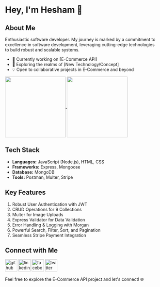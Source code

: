 # Hey, I'm Hesham 👋

## About Me

Enthusiastic software developer. My journey is marked by a commitment to excellence in software development, leveraging cutting-edge technologies to build robust and scalable systems.

- 🚀 Currently working on [E-Commerce API]
- 🌱 Exploring the realms of [New Technology/Concept]
- 💡 Open to collaborative projects in E-Commerce and beyond

<a href="https://github.com/Hesham1902/github-readme-stats">
  <img height=200 align="center" src="https://github-readme-stats.vercel.app/api?username=Hesham1902" />
</a>
<a href="https://github.com/Hesham1902/convoychat">
  <img height=200 align="center" src="https://github-readme-stats.vercel.app/api/top-langs?username=Hesham1902&layout=compact&langs_count=8&card_width=320" />
</a>

## Tech Stack

- **Languages:** JavaScript (Node.js), HTML, CSS
- **Frameworks:** Express, Mongoose
- **Database:** MongoDB
- **Tools:** Postman, Multer, Stripe

## Key Features

1. Robust User Authentication with JWT
2. CRUD Operations for 9 Collections
3. Multer for Image Uploads
4. Express Validator for Data Validation
5. Error Handling & Logging with Morgan
6. Powerful Search, Filter, Sort, and Pagination
7. Seamless Stripe Payment Integration

## Connect with Me

[<img src='https://cdn.jsdelivr.net/npm/simple-icons@3.0.1/icons/github.svg' alt='github' height='40'>](https://github.com/Hesham1902)  [<img src='https://cdn.jsdelivr.net/npm/simple-icons@3.0.1/icons/linkedin.svg' alt='linkedin' height='40'>](https://www.linkedin.com/in/hesham-maher-9232a9202/)  [<img src='https://cdn.jsdelivr.net/npm/simple-icons@3.0.1/icons/facebook.svg' alt='facebook' height='40'>](https://www.facebook.com/https://www.facebook.com/hesham.maher.74/)  [<img src='https://cdn.jsdelivr.net/npm/simple-icons@3.0.1/icons/twitter.svg' alt='twitter' height='40'>](https://twitter.com/Hesham1902)  


Feel free to explore the E-Commerce API project and let's connect! 🌐
